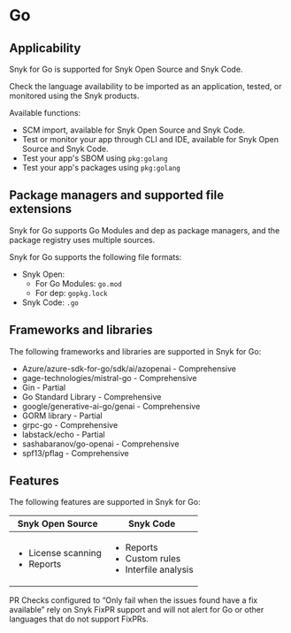 # Go

## Applicability

Snyk for Go is supported for Snyk Open Source and Snyk Code.

Check the language availability to be imported as an application, tested, or monitored using the Snyk products.&#x20;

Available functions:

* SCM import, available for Snyk Open Source and Snyk Code.&#x20;
* Test or monitor your app through CLI and IDE, available for Snyk Open Source and Snyk Code.
* Test your app's SBOM using `pkg:golang`&#x20;
* Test your app's packages using `pkg:golang`

## Package managers and supported file extensions

Snyk for Go supports Go Modules and dep as package managers, and the package registry uses multiple sources.

Snyk for Go supports the following file formats:

* Snyk Open:
  * For Go Modules: `go.mod`
  * For dep: `gopkg.lock`
* Snyk Code: `.go`

## Frameworks and libraries

The following frameworks and libraries are supported in Snyk for Go:&#x20;

* Azure/azure-sdk-for-go/sdk/ai/azopenai - Comprehensive&#x20;
* gage-technologies/mistral-go - Comprehensive&#x20;
* Gin - Partial&#x20;
* Go Standard Library - Comprehensive&#x20;
* google/generative-ai-go/genai - Comprehensive&#x20;
* GORM library - Partial&#x20;
* grpc-go - Comprehensive
* labstack/echo - Partial&#x20;
* sashabaranov/go-openai - Comprehensive&#x20;
* spf13/pflag - Comprehensive

## Features

The following features are supported in Snyk for Go:

| Snyk Open Source                                   | Snyk Code                                                                 |
| -------------------------------------------------- | ------------------------------------------------------------------------- |
| <ul><li>License scanning</li><li>Reports</li></ul> | <ul><li>Reports</li><li>Custom rules</li><li>Interfile analysis</li></ul> |

PR Checks configured to “Only fail when the issues found have a fix available” rely on Snyk FixPR support and will not alert for Go or other languages that do not support FixPRs.
